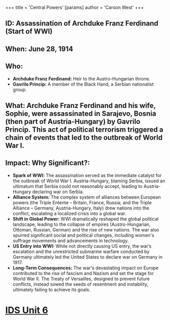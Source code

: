 +++
 title = 'Central Powers'
[params]
	author = 'Carson West'
+++
## ID: Assassination of Archduke Franz Ferdinand (Start of WWI)

## When: June 28, 1914

## Who:
* **Archduke Franz Ferdinand:** Heir to the Austro-Hungarian throne.
* **Gavrilo Princip:**  A member of the Black Hand, a Serbian nationalist group.

## What: Archduke Franz Ferdinand and his wife, Sophie, were assassinated in Sarajevo, Bosnia (then part of Austria-Hungary) by Gavrilo Princip. This act of political terrorism triggered a chain of events that led to the outbreak of World War I.

## Impact: Why Significant?:
* **Spark of WWI:** The assassination served as the immediate catalyst for the outbreak of World War I. Austria-Hungary, blaming Serbia, issued an ultimatum that Serbia could not reasonably accept, leading to Austria-Hungary declaring war on Serbia.
* **Alliance System:** The complex system of alliances between European powers (the Triple Entente – Britain, France, Russia; and the Triple Alliance – Germany, Austria-Hungary, Italy) drew nations into the conflict, escalating a localized crisis into a global war.
* **Shift in Global Power:** WWI dramatically reshaped the global political landscape, leading to the collapse of empires (Austro-Hungarian, Ottoman, Russian, German) and the rise of new nations.  The war also spurred significant social and political changes, including women's suffrage movements and advancements in technology.
* **US Entry into WWI:** While not directly causing US entry, the war’s escalation and the unrestricted submarine warfare conducted by Germany ultimately led the United States to declare war on Germany in 1917.
* **Long-Term Consequences:** The war's devastating impact on Europe contributed to the rise of fascism and Nazism and set the stage for World War II.  The Treaty of Versailles, designed to prevent future conflicts, instead sowed the seeds of resentment and instability, ultimately failing to achieve its goals.

# [IDS Unit 6](./../ids-unit-6/)